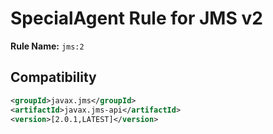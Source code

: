 # SpecialAgent Rule for JMS v2

**Rule Name:** `jms:2`

## Compatibility

```xml
<groupId>javax.jms</groupId>
<artifactId>javax.jms-api</artifactId>
<version>[2.0.1,LATEST]</version>
```